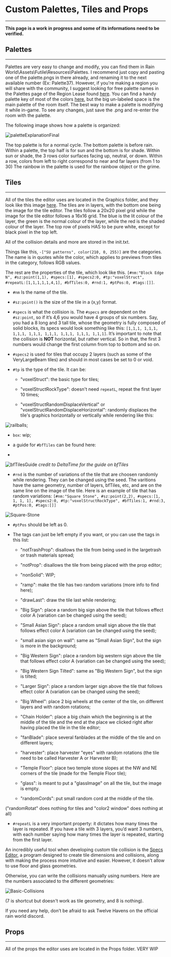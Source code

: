 # Custom Palettes, Tiles and Props

---

**This page is a work in progress and some of its informations need to be verified.**

## Palettes

---

Palettes are very easy to change and modify, you can find them in Rain World\Assets\Futile\Resources\Palettes. I recommend just copy and pasting one of the palette.pngs in there already, and renaming it to the next available number (Ex: Palette37). However, if you're making a region you will share with the community, I suggest looking for free palette names in the Palettes page of the Region Lease found [here](https://docs.google.com/spreadsheets/d/14wt42_ZalI5di8zpUFx3WvPWldC_L7SwIbgb_TxOpUk/edit#gid=1310131772). You can find a handy palette key of most of the colors [here](https://i.imgur.com/6rI8pWa.png), but the big un-labeled space is the main palette of the room itself. The best way to make a palette is modifying it while in-game. To see any changes, just save the .png and re-enter the room with the palette.

The following image shows how a palette is organized:

![paletteExplanationFinal](../../../assets/regionDevelopment/levelEditor/paletteExplanationFinal.png)

The top palette is for a normal cycle. The bottom palette is before rain.
Within a palette, the top half is for sun and the bottom is for shade.
Within sun or shade, the 3 rows color surfaces facing up, neutral, or down.
Within a row, colors from left to right correspond to near and far layers (from 1 to 30)
The rainbow in the palette is used for the rainbow object or the grime.


## Tiles

---

All of the tiles the editor uses are located in the Graphics folder, and they look like this image [here](https://i.imgur.com/iiz0s3u.png). The tiles are in layers, with the bottom one being the image for the tile editor. The tiles follow a 20x20 pixel grid while the image for the tile editor follows a 16x16 grid. The blue is the lit colour of the layer, the green is the normal colour of the layer, while the red is the shaded colour of the layer. The top row of pixels HAS to be pure white, except for black pixel in the top left.

All of the collision details and more are stored in the init.txt.

Things like this, `-["SU patterns", color(210, 0, 255)]`
are the categories. The name is in quotes while the color, which applies to previews from tiles in the category, follows RGB values. 

The rest are the properties of the tile, which look like this. `[#nm:"Block Edge N", #sz:point(1,1), #specs:[1], #specs2:0, #tp:"voxelStruct", #repeatL:[1,1,1,1,1,4,1], #bfTiles:0, #rnd:1, #ptPos:0, #tags:[]]`. 

- `#nm` Is the name of the tile. 

- `#sz:point()` is the size of the tile in a (x,y) format. 

- `#specs` is what the collision is. The `#specs` are dependent on the `#sz:point`, so if it’s 4,6 you would have 4 groups of six numbers. Say, you had a 8 long and 3 tall tile, whose the geometry is fully composed of solid blocks, its specs would look something like this: `[1,1,1, 1,1,1, 1,1,1, 1,1,1, 1,1,1, 1,1,1, 1,1,1, 1,1,1]`.
It’s important to note that the collision is **NOT** horizontal, but rather vertical. So in that, the first 3 numbers would change the first column from top to bottom and so on.

- `#specs2` is used for tiles that occupy 2 layers (such as some of the VeryLargeBeam tiles) and should in most cases be set to 0 or void.

- `#tp` is the type of the tile. It can be: 

	- "voxelStruct": the basic type for tiles;

	- "voxelStructRockType": doesn't need `repeatL`, repeat the first layer 10 times;

	- "voxelStructRandomDisplaceVertical" or "voxelStructRandomDisplaceHorizontal": randomly displaces the tile's graphics horizontally or vertically while rendering like this:

![railballs](../../../assets/regionDevelopment/levelEditor/railballs.png);

- `box`: wip;

- a guide for `#bfTiles` can be found here: 
- 
![bfTilesGuide](../../../assets/regionDevelopment/levelEditor/bfTilesGuide.png)
*credit to DeltaTime for the guide on bfTiles*

- `#rnd` is the number of variations of the tile that are choosen randomly while rendering. They can be changed using the seed. The varitions have the same geometry, number of layers, bfTiles, etc, and are on the same line on the image of the tile. Here is an example of tile that has random variations:
```[#nm:"Square Stone", #sz:point(2,2), #specs:[1, 1, 1, 1], #specs2:0, #tp:"voxelStructRockType", #bfTiles:1, #rnd:3, #ptPos:0, #tags:[]]```

![Square-Stone](../../../assets/regionDevelopment/levelEditor/Square-Stone.png)

- `#ptPos` should be left as 0.

- The tags can just be left empty if you want, or you can use the tags in this list: 

	- "notTrashProp": disallows the tile from being used in the largetrash or trash materials spread;

	- "notProp": disallows the tile from being placed with the prop editor;

	- "nonSolid": WIP;

	- "ramp": make the tile has two random variations (more info to find here);

	- "drawLast": draw the tile last while rendering;

	- "Big Sign": place a random big sign above the tile that follows effect color A (variation can be changed using the seed);

	- "Small Asian Sign": place a random small sign above the tile that follows effect color A (variation can be changed using the seed);

	- "small asian sign on wall": same as "Small Asian Sign", but the sign is more in the background;

	- "Big Western Sign": place a random big western sign above the tile that follows effect color A (variation can be changed using the seed);

	- "Big Western Sign Tilted": same as "Big Western Sign", but the sign is tilted;

	- "Larger Sign": place a random larger sign above the tile that follows effect color A (variation can be changed using the seed);

	- "Big Wheel": place 2 big wheels at the center of the tile, on different layers and with random rotations;

	- "Chain Holder": place a big chain which the beginning is at the middle of the tile and the end at the place we clicked right after having placed the tile in the tile editor;

	- "fanBlade": place several fanblades at the middle of the tile and on different layers;

	- "harvester": place harvester "eyes" with random rotations (the tile need to be called Harvester A or Harvester B);

	- "Temple Floor": place two temple stone slopes at the NW and NE corners of the tile (made for the Temple Floor tile);

	- "glass": is meant to put a "glassImage" on all the tile, but the image is empty.

	- "randomCords": put small random cord at the middle of the tile.

("randomRotat" does nothing for tiles and "color2 window" does nothing at all)

- `#repeatL` is a very important property: it dictates how many times the layer is repeated. If you have a tile with 3 layers, you’d want 3 numbers, with each number saying how many times the layer is repeated, starting from the first layer.

An incredibly useful tool when developing custom tile collision is the [Specs Editor](https://drive.google.com/file/d/17hWH494JwnAOrjo3Xyh8J_QZbbuAA3CO/view), a program designed to create tile dimensions and collisions, along with making the process more intuitive and easier. However, it doesn't allow to use floor and glass geometries.

Otherwise, you can write the collisions manually using numbers. Here are the numbers associated to the different geometries:

![Basic-Collisions](../../../assets/regionDevelopment/levelEditor/Basic-Collisions.png)

(7 is shortcut but doesn't work as tile geometry, and 8 is nothing).

If you need any help, don’t be afraid to ask Twelve Havens on the official rain world discord.


## Props

---

All of the props the editor uses are located in the Props folder.
VERY WIP
